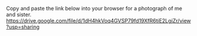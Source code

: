 Copy and paste the link below into your browser for a photograph of me and sister.
https://drive.google.com/file/d/1dH4hkVoq4GVSP79fd19XfR6tiE2LgjZr/view?usp=sharing
